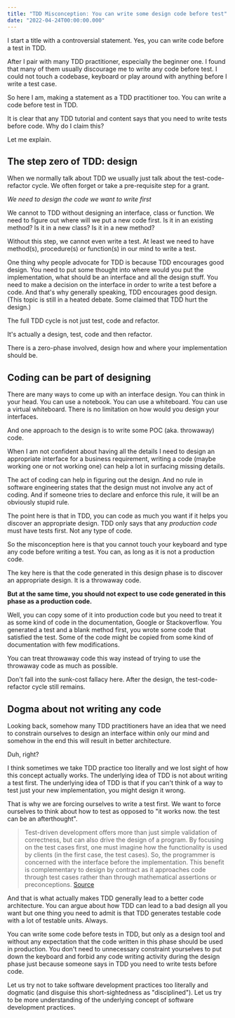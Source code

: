 ```yaml
---
title: "TDD Misconception: You can write some design code before test"
date: "2022-04-24T00:00:00.000"
---
```


I start a title with a controversial statement. Yes, you can write code before a test in TDD.

After I pair with many TDD practitioner, especially the beginner one. I found that many of them usually discourage me to write any code before test. I could not touch a codebase, keyboard or play around with anything before I write a test case.

So here I am, making a statement as a TDD practitioner too. You can write a code before test in TDD.

It is clear that any TDD tutorial and content says that you need to write tests before code. Why do I claim this?

Let me explain.

## The step zero of TDD: design

When we normally talk about TDD we usually just talk about the test-code-refactor cycle. We often forget or take a pre-requisite step for a grant.

_We need to design the code we want to write first_

We cannot to TDD without designing an interface, class or function. We need to figure out where will we put a new code first. Is it in an existing method? Is it in a new class? Is it in a new method?

Without this step, we cannot even write a test. At least we need to have method(s), procedure(s) or function(s) in our mind to write a test.

One thing why people advocate for TDD is because TDD encourages good design. You need to put some thought into where would you put the implementation, what should be an interface and all the design stuff. You need to make a decision on the interface in order to write a test before a code. And that's why generally speaking, TDD encourages good design. (This topic is still in a heated debate. Some claimed that TDD hurt the design.)

The full TDD cycle is not just test, code and refactor.

It's actually a design, test, code and then refactor.

There is a zero-phase involved, design how and where your implementation should be.

## Coding can be part of designing

There are many ways to come up with an interface design. You can think in your head. You can use a notebook. You can use a whiteboard. You can use a virtual whiteboard. There is no limitation on how would you design your interfaces.

And one approach to the design is to write some POC (aka. throwaway) code.

When I am not confident about having all the details I need to design an appropriate interface for a business requirement, writing a code (maybe working one or not working one) can help a lot in surfacing missing details.

The act of coding can help in figuring out the design. And no rule in software engineering states that the design must not involve any act of coding. And if someone tries to declare and enforce this rule, it will be an obviously stupid rule.

The point here is that in TDD, you can code as much you want if it helps you discover an appropriate design. TDD only says that any _production code_ must have tests first. Not any type of code.

So the misconception here is that you cannot touch your keyboard and type any code before writing a test. You can, as long as it is not a production code.

The key here is that the code generated in this design phase is to discover an appropriate design. It is a throwaway code.

**But at the same time, you should not expect to use code generated in this phase as a production code.**

Well, you can copy some of it into production code but you need to treat it as some kind of code in the documentation, Google or Stackoverflow. You generated a test and a blank method first, you wrote some code that satisfied the test. Some of the code might be copied from some kind of documentation with few modifications.

You can treat throwaway code this way instead of trying to use the throwaway code as much as possible.

Don't fall into the sunk-cost fallacy here. After the design, the test-code-refactor cycle still remains.

## Dogma about not writing any code

Looking back, somehow many TDD practitioners have an idea that we need to constrain ourselves to design an interface within only our mind and somehow in the end this will result in better architecture.

Duh, right?

I think sometimes we take TDD practice too literally and we lost sight of how this concept actually works. The underlying idea of TDD is not about writing a test first. The underlying idea of TDD is that if you can't think of a way to test just your new implementation, you might design it wrong.

That is why we are forcing ourselves to write a test first. We want to force ourselves to think about how to test as opposed to "it works now. the test can be an afterthought".

> Test-driven development offers more than just simple validation of correctness, but can also drive the design of a program. By focusing on the test cases first, one must imagine how the functionality is used by clients (in the first case, the test cases). So, the programmer is concerned with the interface before the implementation. This benefit is complementary to design by contract as it approaches code through test cases rather than through mathematical assertions or preconceptions. [Source](https://en.wikipedia.org/wiki/Test-driven_development#Benefits)

And that is what actually makes TDD generally lead to a better code architecture. You can argue about how TDD can lead to a bad design all you want but one thing you need to admit is that TDD generates testable code with a lot of testable units. Always.

You can write some code before tests in TDD, but only as a design tool and without any expectation that the code written in this phase should be used in production. You don't need to unnecessary constraint yourselves to put down the keyboard and forbid any code writing activity during the design phase just because someone says in TDD you need to write tests before code.

Let us try not to take software development practices too literally and dogmatic (and disguise this short-sightedness as "disciplined"). Let us try to be more understanding of the underlying concept of software development practices.
